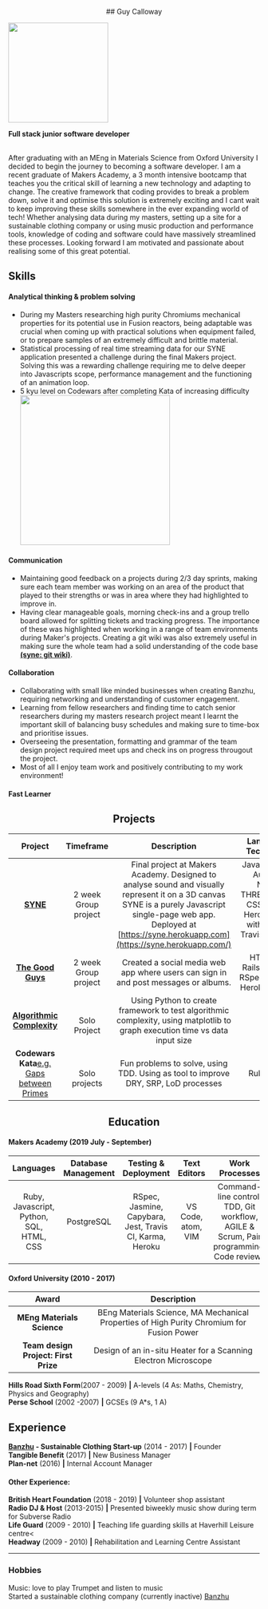 <p align="center">
## Guy Calloway


<a href='https://github.com/GuyCalloway'  ><img src='https://avatars3.githubusercontent.com/u/51092029?s=460&v=4' width='200'></a></br>

**Full stack junior software developer**
</p>
</br>After graduating with an MEng in Materials Science from Oxford University I decided to begin the journey to becoming a software developer. I am a recent graduate of Makers Academy, a 3 month intensive bootcamp that teaches you the critical skill of learning a new technology and adapting to change. The creative framework that coding provides to break a problem down, solve it and optimise this solution is extremely exciting and I cant wait to keep improving these skills somewhere in the ever expanding world of tech!
Whether analysing data during my masters, setting up a site for a sustainable clothing company or using music production and performance tools, knowledge of coding and software could have massively streamlined these processes. Looking forward I am motivated and passionate about realising some of this great potential. 

## Skills

#### Analytical thinking & problem solving

-  During my Masters researching high purity Chromiums mechanical properties for its potential use in Fusion reactors, being adaptable was crucial when coming up with practical solutions when equipment failed, or to prepare samples of an extremely difficult and brittle material.
- Statistical processing of real time streaming data for our SYNE application presented a challenge during the final Makers project. Solving this was a rewarding challenge requiring me to delve deeper into Javascripts scope, performance management and the functioning of an animation loop.
- 5 kyu level on Codewars after completing Kata of increasing difficulty
</br><a href='https://www.codewars.com/users/GuyCalloway' align="center" ><img src='https://www.codewars.com/users/GuyCalloway/badges/large' width='300'></a></br>

#### Communication
- Maintaining good feedback on a projects during 2/3 day sprints, making sure each team member was working on an area of the product that played to their strengths or was in area where they had highlighted to improve in.
- Having clear manageable goals, morning check-ins and a group trello board allowed for splitting tickets and tracking progress. The importance of these was highlighted when working in a range of team environments during Maker's projects. Creating a git wiki was also extremely useful in making sure the whole team had a solid understanding of the code base [**(syne: git wiki)**](https://github.com/krisswiltshire30/syne). 
#### Collaboration
- Collaborating with small like minded businesses when creating Banzhu, requiring networking and understanding of customer engagement.
- Learning from fellow researchers and finding time to catch senior researchers during my masters research project meant I learnt the important skill of balancing busy schedules and making sure to time-box and prioritise issues. 
- Overseeing the presentation, formatting and grammar of the team design project required meet ups and check ins on progress througout the project.
- Most of all I enjoy team work and positively contributing to my work environment!
#### Fast Learner
  
<h2 align="center"> Projects</h2>

|**Project**|**Timeframe**|**Description**|**Languages & Technologies**|
|:-----:|:-----:|:-----:|:-----:|
|[**SYNE**](https://github.com/krisswiltshire30/syne)</br>| 2 week</br> Group project| Final project at Makers Academy. Designed to analyse sound and visually represent it on a 3D canvas SYNE is a purely Javascript single-page web app. Deployed at [https://syne.herokuapp.com](https://syne.herokuapp.com/) | Javascript, Web Audio API, Node.js, THREE.js, HTML, CSS, DAT.gui, Heroku, Tested with Jasmine, Travis CI, Karma, ESlint
|[**The Good Guys**](https://github.com/GuyCalloway/acebook-good-guys)| 2 week </br> Group project | Created a social media web app where users can sign in and post messages or albums. | HTML, CSS, Rails, bootstrap, RSpec/Capybara, Heroku, Travis CI
|[**Algorithmic Complexity**](https://github.com/GuyCalloway/python_AlgorithmicComplexity)| </br> Solo Project | Using Python to create framework to test algorithmic complexity, using matplotlib to graph execution time vs data input size
|**Codewars Kata**[e.g. Gaps between Primes](https://github.com/GuyCalloway/TDD-Practise-5-Gap-in-Primes)| <br> Solo projects | Fun problems to solve,  using TDD. Using as tool to improve DRY, SRP, LoD processes |Ruby, RSpec |

<h2 align="center"> Education</h2>

#### Makers Academy (2019 July - September) 

|**Languages**|**Database Management**|**Testing & Deployment**|**Text Editors**|**Work Processes**|
|:-----:|:-----:|:-----:|:-----:|:-----:|
|Ruby, Javascript, Python, SQL, HTML, CSS|PostgreSQL| RSpec, Jasmine, Capybara, Jest, Travis CI, Karma, Heroku | VS Code, atom, VIM | Command-line control, TDD, Git workflow, AGILE & Scrum, Pair programming, Code reviews

#### Oxford University (2010 - 2017)
|Award| Description|
|:-----:|:-----:|
 |**MEng Materials Science**| BEng Materials Science, MA Mechanical Properties of High Purity Chromium for Fusion Power
 |**Team design Project: First Prize**| Design of an in-situ Heater for a Scanning Electron Microscope
 
 
**Hills Road Sixth Form**(2007 - 2009) **|** A-levels (4 As: Maths, Chemistry, Physics and Geography)
</br>**Perse School** (2002 -2007) **|** GCSEs (9 A*s, 1 A)

## Experience
**[Banzhu](https://www.twitter.com/banzhu_uk) - Sustainable Clothing Start-up**  (2014 - 2017) **|** Founder
</br>**Tangible Benefit**  (2017)  **|** New Business Manager
</br>**Plan-net**  (2016)  **|** Internal Account Manager

#### Other Experience:
**British Heart Foundation** (2018 - 2019) **|** Volunteer shop assistant
</br>**Radio DJ & Host** (2013-2015) **|** Presented biweekly music show during term for Subverse Radio
</br>**Life Guard** (2009 - 2010) **|** Teaching life guarding skills at Haverhill Leisure centre<
</br>**Headway** (2009 - 2010) **|** Rehabilitation and Learning Centre Assistant 

 ----
### Hobbies
Music: love to play Trumpet and listen to music
</br>Started a sustainable clothing company (currently inactive) <a href="http://www.twitter.com/banzhu_uk">Banzhu</a>

